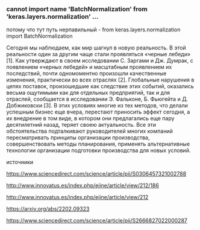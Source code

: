 ### cannot import name 'BatchNormalization' from 'keras.layers.normalization' ...

потому что тут путь нерпавильный - from keras.layers.normalization import BatchNormalization

Сегодня мы наблюдаем, как мир шагнул в новую реальность. В этой реальности один за другим чаще стали проявляться «черные лебеди» [1]. Как утверждают в своем исследовании С. Заргами и Дж. Думрак, с появлением «черных лебедей» и масштабным проявлением их последствий, почти одномоментно произошли качественные изменения, практически во всех отраслях [2]. Глобальные нарушения в цепях поставок, произошедшие как следствие этих событий, оказались весьма ощутимыми как для отдельных предприятий, так и для отраслей, сообщается в исследовании Э. Фальконе, Б. Фьюгейта и Д. Добжиковски [3]. В этих условиях многие из тех методов, что делали успешным бизнес еще вчера, перестают приносить эффект сегодня, а их внедрение в том виде, в котором они предлагались еще пару десятилетний назад, теряет своею актуальность. Все эти обстоятельства подталкивают руководителей многих компаний пересматривать принципы организации производства, совершенствовать методы планирования, применять альтернативные технологии организации подготовки производства для новых условий.

источники

https://www.sciencedirect.com/science/article/pii/S0306457321002788

http://www.innovatus.es/index.php/ejine/article/view/212/186

http://www.innovatus.es/index.php/ejine/article/view/212

https://arxiv.org/abs/2202.09323

https://www.sciencedirect.com/science/article/pii/S2666827022000287


